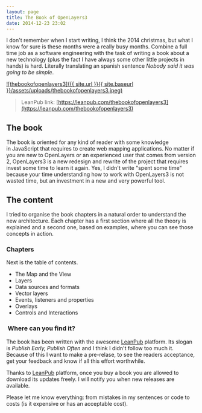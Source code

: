 ```yaml
---
layout: page
title: The Book of OpenLayers3
date: 2014-12-23 23:02
---
```


I don't remember when I start writing, I think the 2014 christmas, but what I know for sure is these months were a really busy months. Combine a full time job as a software engineering with the task of writing a book about a new technology (plus the fact I have always some other little projects in hands) is hard. Literally translating an spanish sentence _Nobody said it was going to be simple_.

[![thebookofopenlayers3]({{ site.url }}{{ site.baseurl }}/assets/uploads/thebookofopenlayers3.jpeg)](https://leanpub.com/thebookofopenlayers3)

> LeanPub link: [https://leanpub.com/thebookofopenlayers3](https://leanpub.com/thebookofopenlayers3)

## The book

The book is oriented for any kind of reader with some knowledge in JavaScript that requires to create web mapping applications. No matter if you are new to OpenLayers or an experienced user that comes from version 2, OpenLayers3 is a new redesign and rewrite of the project that requires invest some time to learn it again. Yes, I didn't write "spent some time" because your time understanding how to work with OpenLayers3 is not wasted time, but an investment in a new and very powerful tool.

## The content

I tried to organise the book chapters in a natural order to understand the new architecture. Each chapter has a first section where all the theory is explained and a second one, based on examples, where you can see those concepts in action.

### Chapters

Next is the table of contents.

*   The Map and the View
*   Layers
*   Data sources and formats
*   Vector layers
*   Events, listeners and properties
*   Overlays
*   Controls and Interactions

###  Where can you find it?

The book has been written with the awesome [LeanPub](https://leanpub.com/) platform. Its slogan is _Publish Early, Publish Often_ and I think I didn't follow too much it. Because of this I want to make a pre-relase, to see the readers acceptance, get your feedback and know if all this effort worthwhile.

Thanks to [LeanPub](https://leanpub.com/) platform, once you buy a book you are allowed to download its updates freely. I will notify you when new releases are available.

Please let me know everything: from mistakes in my sentences or code to costs (is it expensive or has an acceptable cost).
